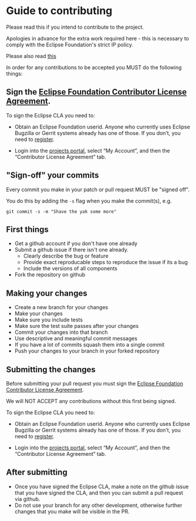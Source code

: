 # Guide to contributing

Please read this if you intend to contribute to the project.

Apologies in advance for the extra work required here - this is necessary to comply with the Eclipse Foundation's
strict IP policy.

Please also read [this](http://wiki.eclipse.org/Development_Resources/Contributing_via_Git)

In order for any contributions to be accepted you MUST do the following things:

## Sign the [Eclipse Foundation Contributor License Agreement](http://www.eclipse.org/legal/CLA.php).

To sign the Eclipse CLA you need to:

* Obtain an Eclipse Foundation userid. Anyone who currently uses Eclipse Bugzilla or Gerrit systems already has one of those.
If you don’t, you need to [register](https://dev.eclipse.org/site_login/createaccount.php).

* Login into the [projects portal](https://projects.eclipse.org/), select “My Account”, and then the “Contributor License Agreement” tab.

## "Sign-off" your commits

Every commit you make in your patch or pull request MUST be "signed off".

You do this by adding the `-s` flag when you make the commit(s), e.g.

    git commit -s -m "Shave the yak some more"

## First things

* Get a github account if you don't have one already
* Submit a github issue if there isn't one already.
  * Clearly describe the bug or feature
  * Provide exact reproducable steps to reproduce the issue if its a bug
  * Include the versions of all components
* Fork the repository on github

## Making your changes

* Create a new branch for your changes
* Make your changes
* Make sure you include tests
* Make sure the test suite passes after your changes
* Commit your changes into that branch
* Use descriptive and meaningful commit messages
* If you have a lot of commits squash them into a single commit
* Push your changes to your branch in your forked repository

## Submitting the changes

Before submitting your pull request you must sign the [Eclipse Foundation Contributor License Agreement](http://www.eclipse.org/legal/CLA.php).

We will NOT ACCEPT any contributions without this first being signed.

To sign the Eclipse CLA you need to:

* Obtain an Eclipse Foundation userid. Anyone who currently uses Eclipse Bugzilla or Gerrit systems already has one of those.
If you don’t, you need to [register](https://dev.eclipse.org/site_login/createaccount.php).

* Login into the [projects portal](https://projects.eclipse.org/), select “My Account”, and then the “Contributor License Agreement” tab.
 
## After submitting

* Once you have signed the Eclipse CLA, make a note on the github issue that you have signed the CLA, and then you can submit a pull request via github.
* Do not use your branch for any other development, otherwise further changes that you make will be visible in the PR.



